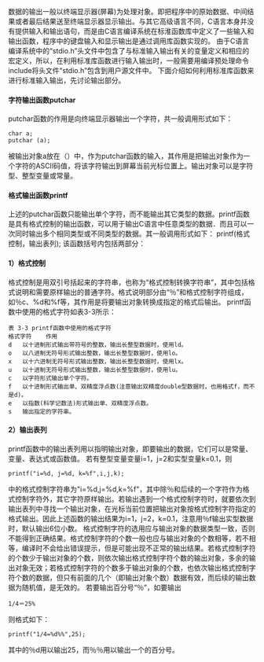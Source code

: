 数据的输出一般以终端显示器(屏幕)为处理对象。即把程序中的原始数据、中间结果或者最后结果送至终端显示器显示输出。与其它高级语言不同，C语言本身并没有提供输入和输出语句，而是由C语言编译系统在标淮函数库中定义了一些输入和输出函数，程序中的键盘输入和显示输出是通过调用库函数实现的。
由于C语言编译系统中的“stdio.h”头文件中包含了与标准输入输出有关的变量定义和相应的宏定义，所以，在利用标准库函数进行输入输出时，一般需要用编译预处理命令include将头文件“stdio.h”包含到用户源文件中。
下面介绍如何利用标准库函数来进行标准输入输出，先讨论输出部分。
#### 字符输出函数putchar
putchar函数的作用是向终端显示器输出一个字符，共一般调用形式如下：
```  
char a;
putchar (a);
```
被输出对象a放在（）中，作为putchar函数的输入，其作用是把输出对象作为一个字符的ASCII码值，将该字符输出到屏幕当前光标位置上。输出对象可以是字符型、整型变量或常量。
#### 格式输出函数printf
上述的putchar函数只能输出单个字符，而不能输出其它类型的数据。printf函数是具有格式控制的输出函数，可以用于输出C语言中任意类型的数据．而且可以一次同时输出多个相同类型或不同类型的数据。其一般调用形式如下：
printf(格式控制，输出表列);
该函数括号内包括两部分：
#### 1）格式控制
格式控制是用双引号括起来的字符串，也称为“格式控制转换字符串”，其中包括格式说明和需要原样输出的普通字符。格式说明部分由“％”和格式控制字符组成，如％c、%d和%f等，其作用是将要输出对象转换成指定的格式后输出。
printf函数中使用的格式字符如表3-3所示：
```  
表 3-3 printf函数中使用的格式字符
格式字符	作用
d	以十进制形式输出带符号的整数，输出长整型数据时，使用ld。
o	以八进制无符号形式输出整数，输出长整型数据时，使用lo。
x	以十六进制无符号形式输出整数，输出长整型数据时，使用lx。
u	以十进制无符号形式输出整数，输出长整型数据时，使用lu。
c	以字符形式输出单个字符。
f	以十进制形式输出单、双精度浮点数(注意输出双精度double型数据时，也用格式f，而不是d)。
e	以指数(科学记数法)形式输出单、双精度浮点数。
s	输出指定的字符串。
```
#### 2）输出表列
printf函数中的输出表列用以指明输出对象，即要输出的数据，它们可以是常量、变量、表达式或函数值。
若有整型变量变量i=1，j=2和实型变量k=0.1，则
```  
printf("i=%d, j=%d, k=%f",i,j,k);
```
中的格式控制字符串为"i=%d,j=%d,k=%f"，其中除％和后续的一个字符作为格式控制字符外，其它字符原样输出。若输出遇到一个格式控制字符时，就要依次到输出表列中寻找一个输出对象，在光标当前位置把输出对象按格式控制字符指定的格式输出。因此上述函数的输出结果为i=1，j=2，k=0.1，注意用％f输出实型数据时，默认输出6位小数。
格式控制字符的选用应与输出对象的数据类型一致，否则不能得到正确结果。格式控制字符的个数一般也应与输出对象的个数相等，若不相等，编译时不会给出错误提示，但是可能出现不正常的输出结果。若格式控制字符的个数少于输出对象的个数，则依次输出格式控制字符个数的输出对象，多余的输出对象无效；若格式控制字符的个数多于输出对象的个数，也依次输出格式控制字符个数的数据，但只有前面的几个（即输出对象个数）数据有效，而后续的输出数据为随机值，是无效的。
若要输出百分号“％”，如要输出
```  
1/4＝25%
```
则格式如下：
```  
printf("1/4=%d%%",25);
```
其中的％d用以输出25，而％％用以输出一个的百分号。